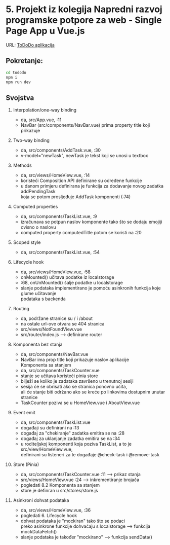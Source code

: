 # 5. Projekt iz kolegija Napredni razvoj programske potpore za web - Single Page App u Vue.js

URL: [ToDoDo aplikacija](https://tododo-6p0v.onrender.com/)

## Pokretanje:
```bash
cd tododo
npm i
npm run dev
```

## Svojstva

1. Interpolation/one-way binding  
    - da, src/App.vue, :11  
    - NavBar (src/components/NavBar.vue) prima property title koji prikazuje  

2. Two-way binding  
    - da, src/components/AddTask.vue, :30  
    - v-model="newTask", newTask je tekst koji se unosi u textbox  

3. Methods  
    - da, src/views/HomeView.vue, :14  
    - koristeći Composition API definirane su određene funkcije  
    - u danom primjeru definirana je funkcija za dodavanje novog zadatka addPendingTask  
      koja se potom prosljeđuje AddTask komponenti (:74)  

4. Computed properties  
    - da, src/components/TaskList.vue, :9  
    - izračunava se potpun naslov komponente tako što se dodaju emojiji ovisno o naslovu  
    - computed property computedTitle potom se koristi na :20  

5. Scoped style  
    - da, src/components/TaskList.vue, :54  

6. Lifecycle hook  
    - da, src/views/HomeView.vue, :58  
    - onMounted() učitava podatke iz localstorage  
    - :68, onUnMounted() šalje podatke u localstorage  
    - slanje podataka implementirano je pomoću asinkronih funkcija koje glume učitavanje  
      podataka s backenda  

7. Routing  
    - da, podržane stranice su / i /about  
    - na ostale url-ove otvara se 404 stranica  
    - src/views/NotFoundView.vue  
    - src/router/index.js --> definirane router  

8. Komponenta bez stanja
    - da, src/components/NavBar.vue  
    - NavBar ima prop title koji prikazuje naslov aplikacije  
   Komponenta sa stanjem  
    - da, src/components/TaskCounter.vue  
    - stanje se učitava koristeći pinia store  
    - bilježi se koliko je zadataka završeno u trenutnoj sesiji  
    - sesija će se obrisati ako se stranica ponovno učita,  
      ali će stanje biti održano ako se kreće po linkovima dostupnim unutar stranice  
    - TaskCounter poziva se u HomeView.vue i AboutView.vue  

9. Event emit  
    - da, src/components/TaskList.vue  
    - događaji su definirani na :13  
    - događaj za "chekiranje" zadatka emitira se na :28  
    - događaj za uklanjanje zadatka emitira se na :34  
    - u roditeljskoj komponenti koja poziva TaskList, a to je src/view/HomeView.vue,  
      definirani su listeneri za te događaje @check-task i @remove-task  

10. Store (Pinia)  
    - da, src/components/TaskCounter.vue :11 --> prikaz stanja  
    - src/views/HomeView.vue :24 --> inkrementiranje brojača  
    - pogledati 8.2 Komponenta sa stanjem  
    - store je definran u src/stores/store.js  

11. Asinkroni dohvat podataka  
    - da, src/views/HomeView.vue, :36  
    - pogledati 6. Lifecycle hook  
    - dohvat podataka je "mockiran" tako što se podaci  
      preko asinkrone funkcije dohvaćaju s localstorage --> funkcija mockDataFetch()  
    - slanje podataka je također "mockirano" --> funkcija sendData()  
